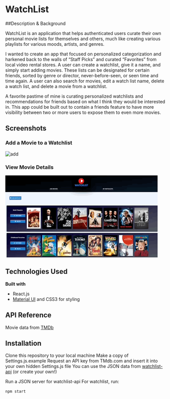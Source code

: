 # WatchList

##Description & Background

WatchList is an application that helps authenticated users curate their own personal movie lists for themselves and others, much like creating various playlists for various moods, artists, and genres. 

I wanted to create an app that focused on personalized categorization and harkened back to the walls of “Staff Picks” and curated “Favorites” from local video rental stores. A user can create a watchlist, give it a name, and simply start adding movies. These lists can be designated for certain friends, sorted by genre or director, never-before-seen, or seen time and time again. A user can also search for movies, edit a watch list name, delete a watch list, and delete a movie from a watchlist.

A favorite pastime of mine is curating personalized watchlists and recommendations for friends based on what I think they would be interested in. This app could be built out to contain a friends feature to have more visibility between two or more users to expose them to even more movies. 

## Screenshots

### Add a Movie to a Watchlist
![add](./src/images/add-movie.gif)
### View Movie Details
![detail](./src/images/movie-details.gif)


## Technologies Used

<b>Built with</b>
- React.js
- [Material UI](https://material-ui.com/) and CSS3 for styling

## API Reference

Movie data from [TMDb](https://www.themoviedb.org/?language=en-US)

## Installation

Clone this repository to your local machine
Make a copy of Settings.js.example
Request an API key from TMdb.com and insert it into your own hidden Settings.js file
You can use the JSON data from [watchlist-api](https://github.com/emilycentko/watchlist-api) (or create your own!)

Run a JSON server for watchlist-api
For watchlist, run:

```
npm start
```

